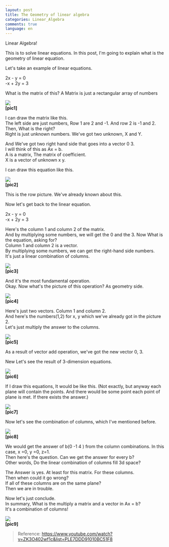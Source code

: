```yaml
---
layout: post
title: The Geometry of linear algebra
categories: Linear_Algebra
comments: true
language: en
---
```


Linear Algebra!

This is to solve linear equations.
In this post, I'm going to explain what is the geometry of linear equation.

Let's take an example of linear equations.

2x - y = 0  
-x + 2y = 3

What is the matrix of this?
A Matrix is just a rectangular array of numbers

![](/assets/img/linear0/Lec1_1.jpg)  
**[pic1]**

I can draw the matrix like this.  
The left side are just numbers, Row 1 are 2 and -1. And row 2 is -1 and 2.  
Then, What is the right?  
Right is just unknown numbers. We've got two unknown, X and Y.  

And We've got two right hand side that goes into a vector 0 3.  
I will think of this as Ax = b.  
A is a matrix, The matrix of coefficient.  
X is a vector of unknown x y.  

I can draw this equation like this.

![](/assets/img/linear0/Lec1_2.jpg)  
**[pic2]**

This is the row picture. We've already known about this.

Now let's get back to the linear equation.

2x - y = 0  
-x + 2y = 3

Here's the column 1 and column 2 of the matrix.  
And by multiplying some numbers, we will get the 0 and the 3. Now What is the equation, asking for?  
Column 1 and column 2 is a vector.  
By multiplying some numbers, we can get the right-hand side numbers.  
It's just a linear combination of columns.

![](/assets/img/linear0/Lec1_3.jpg)  
**[pic3]**

And it's the most fundamental operation.  
Okay. Now what's the picture of this operation? As geometry side.


![](/assets/img/linear0/Lec1_4.jpg)  
**[pic4]**

Here's just two vectors. Column 1 and column 2.  
And here's the numbers(1,2) for x, y which we've already got in the picture 2.  
Let's just multiply the answer to the columns.


![](/assets/img/linear0/Lec1_5.jpg)  
**[pic5]**

As a result of vector add operation, we've got the new vector 0, 3.

New Let's see the result of 3-dimension equations.


![](/assets/img/linear0/Lec1_6.jpg)  
**[pic6]**

If I draw this equations, It would be like this. (Not exactly, but anyway each plane will contain the points. And there would be some point each point of plane is met. If there exists the answer.)


![](/assets/img/linear0/Lec1_7.jpg)  
**[pic7]**

Now let's see the combination of columns, which I've mentioned before.


![](/assets/img/linear0/Lec1_8.jpg)  
**[pic8]**

We would get the answer of b(0 -1 4 ) from the column combinations. In this case, x =0, y =0, z=1.  
Then here's the question. Can we get the answer for every b?  
Other words, Do the linear combination of columns fill 3d space?

The Answer is yes. At least for this matrix. For these columns.  
Then when could it go wrong?  
If all of these columns are on the same plane?  
Then we are in trouble.

Now let's just conclude.  
In summary, What is the multiply a matrix and a vector in Ax = b?  
It's a combination of columns!


![](/assets/img/linear0/Lec1_9.jpg)  
**[pic9]**


> Reference: https://www.youtube.com/watch?v=ZK3O402wf1c&list=PLE7DDD91010BC51F8